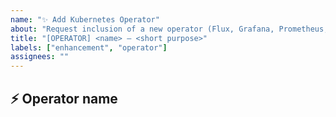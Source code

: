 ```yaml
---
name: "✨ Add Kubernetes Operator"
about: "Request inclusion of a new operator (Flux, Grafana, Prometheus, etc.) in the platform repo template."
title: "[OPERATOR] <name> – <short purpose>"
labels: ["enhancement", "operator"]
assignees: ""
---
```


## ⚡ Operator name

